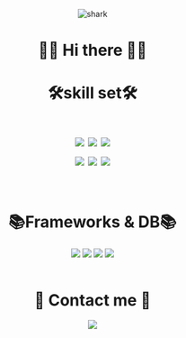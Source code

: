 <div align="center" bgcolor="black">
   
  ![shark](https://capsule-render.vercel.app/api?type=shark&color=gradient&height=140)

# 👋👋 Hi there 👋👋

<h1 align = "center">🛠skill set🛠<h1/>
<div>
<img src="https://img.shields.io/badge/Java-007396?style=flat-square&logo=Java&logoColor=white"/>
<img src="https://img.shields.io/badge/MySQL-4479A1?style=flat-square&logo=MySQL&logoColor=white"/>
<img src="https://img.shields.io/badge/HTML5-E34F26?style=flat-square&logo=HTML5&logoColor=white"/><br/>
<img src="https://img.shields.io/badge/CSS3-1572B6?style=flat-square&logo=CSS3&logoColor=white"/>
<img src="https://img.shields.io/badge/JavaScript-F7DF1E?style=flat-square&logo=JavaScript&logoColor=white""/>
<img src="https://img.shields.io/badge/Python-3776AB?style=flat-square&logo=python&logoColor=white"/>
</div>
<br />
<h1 align = "center"> 📚Frameworks & DB📚</h1>

<img src="https://img.shields.io/badge/Node.js-339933?style=flat-square&logo=nodedotjs&logoColor=white"/>
<img src="https://img.shields.io/badge/SpringFramework-6DB33F?style=flat-square&logo=Spring&logoColor=white"/>
<img src="https://img.shields.io/badge/MySQL-4479A1?style=flat-square&logo=mysql&logoColor=white"/>
<img src="https://img.shields.io/badge/MongoDB-47A248?style=flat-square&logo=mongodb&logoColor=white"/>
<br /><br />

 
<h1 align="center"> 💌 Contact me 💌 </h1>
  <p align="center">
   <a href="psjoo3515@gmail.com">
    <img src="https://img.shields.io/badge/Gmail-d14836?style=flat-square&logo=Gmail&logoColor=white&link=mailto:psjoo3515@gmail.com"
   </a>


<br/>
<br/>
<br/>

<!--
![Joo-Veloper GitHub stats](https://github-readme-stats.vercel.app/api?username=Joo-Veloper&theme=dark&show_icons=true)


<!--
**Joo-Veloper/Joo-Veloper** is a ✨ _special_ ✨ repository because its `README.md` (this file) appears on your GitHub profile.

Here are some ideas to get you started:

- 🔭 I’m currently working on ...
- 🌱 I’m currently learning ...
- 👯 I’m looking to collaborate on ...
- 🤔 I’m looking for help with ...
- 💬 Ask me about ...
- 📫 How to reach me: ...
- 😄 Pronouns: ...
- ⚡ Fun fact: ...
-->
